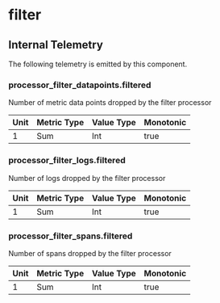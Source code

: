 [comment]: <> (Code generated by mdatagen. DO NOT EDIT.)

# filter

## Internal Telemetry

The following telemetry is emitted by this component.

### processor_filter_datapoints.filtered

Number of metric data points dropped by the filter processor

| Unit | Metric Type | Value Type | Monotonic |
| ---- | ----------- | ---------- | --------- |
| 1 | Sum | Int | true |

### processor_filter_logs.filtered

Number of logs dropped by the filter processor

| Unit | Metric Type | Value Type | Monotonic |
| ---- | ----------- | ---------- | --------- |
| 1 | Sum | Int | true |

### processor_filter_spans.filtered

Number of spans dropped by the filter processor

| Unit | Metric Type | Value Type | Monotonic |
| ---- | ----------- | ---------- | --------- |
| 1 | Sum | Int | true |
